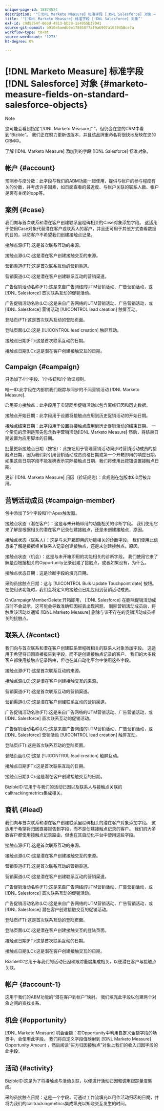 ```yaml
---
unique-page-id: 18874574
description: '"[!DNL Marketo Measure] 标准字段 [!DNL Salesforce] 对象 —  [!DNL Marketo Measure]  — 产品文档”'
title: '"[!DNL Marketo Measure] 标准字段 [!DNL Salesforce] 对象”'
exl-id: c9d5254f-06bd-4813-bb29-1a4955b37041
source-git-commit: b910e5aedb9e178058f7af9a6907a1039458ce7a
workflow-type: tm+mt
source-wordcount: '1273'
ht-degree: 0%

---
```


# [!DNL Marketo Measure] 标准字段 [!DNL Salesforce] 对象 {#marketo-measure-fields-on-standard-salesforce-objects}

>[!NOTE]
>
>您可能会看到指定“[!DNL Marketo Measure]“ ”，但仍会在您的CRM中看到“Bizible”。 我们正在努力更新该版本，并且该品牌重命名将很快地反映在您的CRM中。

了解 [!DNL Marketo Measure] 添加到的字段 [!DNL Salesforce] 标准对象。

## 帐户 {#account}

预测参与度分数：此字段与我们的ABM功能一起使用，提供与帐户的参与程度有关的分数，并考虑许多因素，如页面查看的最近度、与帐户关联的联系人数、帐户是否有关闭的opp等。

## 案例 {#case}

我们向与首次联系和潜在客户创建联系里程碑相关的Case对象添加字段。 这适用于使用Case对象代替潜在客户或联系人的客户，并且还可用于其他方式查看数据的目的，以防客户不希望我们创建接触点记录。

接触点源(FT):这是首次联系互动的来源。

接触点源(LC):这是潜在客户创建接触交互的来源。

营销渠道(FT):这是首次联系互动的营销渠道。

营销渠道(LC):这是潜在客户创建联系互动的营销渠道。

广告促销活动名称(FT):这是来自广告网络的UTM营销活动、广告营销活动，或 [!DNL Salesforce] 首次联系互动的促销活动。

广告促销活动名称(LC):这是来自广告网络的UTM营销活动、广告营销活动，或 [!DNL Salesforce] 营销活动 [!UICONTROL lead creation] 触屏互动。

登陆页(FT):这是首次联系互动的登陆页面。

登陆页面(LC):这是 [!UICONTROL lead creation] 触屏互动。

接触点日期(FT):这是首次联系互动的日期。

接触点日期(LC):这是潜在客户创建接触交互的日期。

## Campaign {#campaign}

只添加了4个字段、1个按钮和1个验证规则。

唯一ID:此字段在内部供我们跟踪与同步的不同营销活动 [!DNL Marketo Measure].

启用买方接触点：此字段用于实际同步促销活动以包含离线归因和历史数据。

接触点开始日期：此字段用于设置将接触点应用到历史促销活动的开始日期。

接触点结束日期：此字段用于设置将接触点应用到历史促销活动的结束日期。 一个常见的示例是预先包含数字营销活动[!DNL Marketo Measure] 然后，将结束日期设置为应用脚本的日期。

批量更新接触点日期（按钮）：此按钮用于管理营销活动同步时营销活动成员的接触点日期，因为我们将引用营销活动成员资格日期或第一个开箱即用的响应日期。 如果这些日期字段不能准确表示实际接触点日期，我们将使用此按钮设置接触点日期。

更新 [!DNL Marketo Measure] 归因（验证规则）：此规则在包版本6.0后被弃用。

## 营销活动成员 {#campaign-member}

包中添加了5个字段和1个Apex触发器。

接触点状态（潜在客户）：这是与未开箱即用的功能相关的诊断字段。 我们使用它来了解是根据相关的潜在客户记录创建接触点，还是未创建接触点，原因。

接触点状态（联系人）：这是与未开箱即用的功能相关的诊断字段。 我们使用此信息来了解是根据相关联系人记录创建接触点，还是未创建接触点，原因。

接触点状态（机会）：这是与未开箱即用的功能相关的诊断字段。 我们使用它来了解是否根据相关的Opportunity记录创建了接触点，或者如果没有，为什么。

接触点状态日期：这是诊断字段的填充日期。

采购员接触点日期：这与 [!UICONTROL Bulk Update Touchpoint date] 按钮。 在使用该功能时，我们会将定义的接触点日期应用到营销活动成员。

OnCampaignMemberDelete:开箱即用， [!DNL Salesforce] 在删除促销活动成员时不会显示，这可能会导致准确归因报表出现问题。 删除营销活动成员后，将触发该活动以通知 [!DNL Marketo Measure] 删除与该不存在的促销活动成员相关的接触点。

## 联系人 {#contact}

我们向与首次联系和潜在客户创建联系里程碑相关的联系人对象添加字段。 这适用于希望将归因直接报告到字段，而不是创建接触点记录的客户。 我们的大多数客户都使用接触点记录路由，但也在其自动化平台中使用这些字段。

接触点源(FT):这是首次联系互动的来源。

接触点源(LC):这是潜在客户创建接触交互的来源。

营销渠道(FT):这是首次联系互动的营销渠道。

营销渠道(LC):这是潜在客户创建联系互动的营销渠道。

广告促销活动名称(FT):这是来自广告网络的UTM营销活动、广告营销活动，或 [!DNL Salesforce] 首次联系互动的促销活动。

广告促销活动名称(LC):这是来自广告网络的UTM营销活动、广告营销活动，或 [!DNL Salesforce] 营销活动 [!UICONTROL lead creation] 触屏互动。

登陆页(FT):这是首次联系互动的登陆页面。

登陆页面(LC):这是 [!UICONTROL lead creation] 触屏互动。

接触点日期(FT):这是首次联系互动的日期。

接触点日期(LC):这是潜在客户创建接触交互的日期。

BizibleID:它用于与我们的活动归因以及联系人与接触点关联的calltrackingmetrics集成相关。

## 商机 {#lead}

我们向与首次联系和潜在客户创建联系里程碑相关的潜在客户对象添加字段。 这适用于希望将归因直接报告到字段，而不是创建接触点记录的客户。 我们的大多数客户都使用接触点记录路由，但也在其自动化平台中使用这些字段。

接触点源(FT):这是首次联系互动的来源。

接触点源(LC):这是潜在客户创建接触交互的来源。

营销渠道(FT):这是首次联系互动的营销渠道。

营销渠道(LC):这是潜在客户创建联系互动的营销渠道。

广告促销活动名称(FT):这是来自广告网络的UTM营销活动、广告营销活动，或 [!DNL Salesforce] 首次联系互动的促销活动。

广告促销活动名称(LC):这是来自广告网络的UTM营销活动、广告营销活动，或 [!DNL Salesforce] 潜在客户创建接触交互的促销活动。

登陆页(FT):这是首次联系互动的登陆页面。

登陆页面(LC):这是潜在客户创建接触交互的登陆页面。

接触点日期(FT):这是首次联系互动的日期。

接触点日期(LC):这是潜在客户创建接触交互的日期。

BizibleID:它用于与我们的活动归因和跟踪量度集成相关，以便潜在客户与接触点关联。

## 帐户 {#account-1}

这用于我们的ABM功能的“潜在客户到帐户”映射。 我们填充此字段以创建两个对象之间的查找关系。

## 机会 {#opportunity}

[!DNL Marketo Measure] 机会金额：在Opportunity中利用自定义金额字段的场景中，会使用此字段。 我们将自定义字段值映射到 [!DNL Marketo Measure] Opportunity Amount ，然后阅读“买方归因接触点”对象上我们的收入归因字段的此字段。

## 活动 {#activity}

BizibleID:这是为了将接触点与活动关联，以便进行活动归因和调用跟踪量度集成。

采购员接触点日期：这是一个字段，可通过工作流填充以用作活动归因的日期，并将为我们的calltrackingmetrics集成填充以知晓交互发生的时间。
